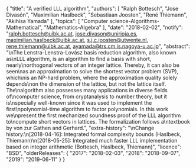 {
    "title": "A verified LLL algorithm",
    "authors": [
        "Ralph Bottesch",
        "Jose Divasón",
        "Maximilian Haslbeck",
        "Sebastiaan Joosten",
        "René Thiemann",
        "Akihisa Yamada"
    ],
    "topics": [
        "Computer science-Algorithms-Mathematical",
        "Mathematics-Algebra"
    ],
    "date": "2018-02-02",
    "notify": "ralph.bottesch@uibk.ac.at, jose.divason@unirioja.es, maximilian.haslbeck@uibk.ac.at, s.j.c.joosten@utwente.nl, rene.thiemann@uibk.ac.at, ayamada@trs.cm.is.nagoya-u.ac.jp",
    "abstract": "\nThe Lenstra-Lenstra-Lovász basis reduction algorithm, also known as\nLLL algorithm, is an algorithm to find a basis with short, nearly\northogonal vectors of an integer lattice. Thereby, it can also be seen\nas an approximation to solve the shortest vector problem (SVP), which\nis an NP-hard problem, where the approximation quality solely depends\non the dimension of the lattice, but not the lattice itself. The\nalgorithm also possesses many applications in diverse fields of\ncomputer science, from cryptanalysis to number theory, but it is\nspecially well-known since it was used to implement the first\npolynomial-time algorithm to factor polynomials. In this work we\npresent the first mechanized soundness proof of the LLL algorithm to\ncompute short vectors in lattices. The formalization follows a\ntextbook by von zur Gathen and Gerhard.",
    "extra-history": "\nChange history:\n[2018-04-16]: Integrated formal complexity bounds (Haslbeck, Thiemann)\n[2018-05-25]: Integrated much faster LLL implementation based on integer arithmetic (Bottesch, Haslbeck, Thiemann)",
    "licence": "BSD",
    "olderReleases": {
        "2017": "2018-02-03",
        "2018": "2018-09-07",
        "2019": "2019-06-11"
    }
}